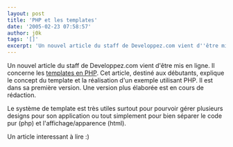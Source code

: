 ```yaml
---
layout: post
title: 'PHP et les templates'
date: '2005-02-23 07:58:57'
author: j0k
tags: '[]'
excerpt: 'Un nouvel article du staff de Developpez.com vient d''être mis en ligne.   Il concerne les [templates en PHP](http://christophe.developpez.com/php/templates/).   )   Cet article, destiné aux débutants, explique le concept du template et la réalisation d''un exemple utilisant PHP.   Il est dans sa première version. Une version plus élaborée est      ...'
---
```


Un nouvel article du staff de Developpez.com vient d'être mis en ligne.   Il concerne les [templates en PHP](http://christophe.developpez.com/php/templates/).      Cet article, destiné aux débutants, explique le concept du template et la réalisation d'un exemple utilisant PHP.   Il est dans sa première version. Une version plus élaborée est en cours de rédaction.

Le système de template est très utiles surtout pour pourvoir gérer plusieurs designs pour son application ou tout simplement pour bien séparer le code pur (php) et l'affichage/apparence (html).

Un article interessant à lire :)
